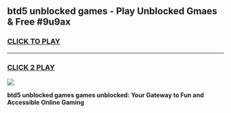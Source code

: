 
## btd5 unblocked games - Play Unblocked Gmaes & Free #9u9ax
<h3>
<a href="https://news.freeplayer.one?title=btd5_unblocked_games&ref=24F">CLICK TO PLAY</a></h3>
<hr>

<h3>
<a href="https://news.freeplayer.one?title=btd5_unblocked_games&ref=24F">CLICK 2 PLAY</a>
  
</h3>

<a href="https://news.freeplayer.one?title=btd5_unblocked_games&ref=24F/"><img src="https://clearcache.store/games.png"></a>


**btd5 unblocked games games unblocked: Your Gateway to Fun and Accessible Online Gaming**

